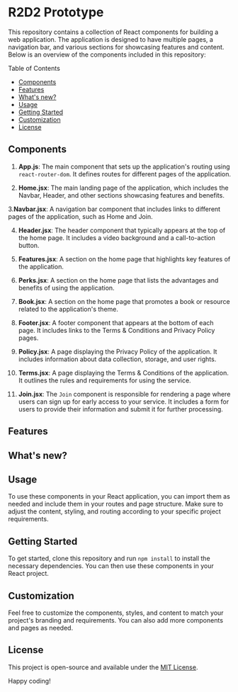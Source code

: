 # R2D2 Prototype
This repository contains a collection of React components for building a web application. The application is designed to have multiple pages, a navigation bar, and various sections for showcasing features and content. Below is an overview of the components included in this repository:

Table of Contents
- [Components](#components)
- [Features](#features)
- [What's new?](#whats-new?)
- [Usage](#usage)
- [Getting Started](#getting-started)
- [Customization](#customization)
- [License](#license)

## Components

1. **App.js**: The main component that sets up the application's routing using `react-router-dom`. It defines routes for different pages of the application.

2. **Home.jsx**: The main landing page of the application, which includes the Navbar, Header, and other sections showcasing features and benefits.
   
3.**Navbar.jsx**: A navigation bar component that includes links to different pages of the application, such as Home and Join.

4. **Header.jsx**: The header component that typically appears at the top of the home page. It includes a video background and a call-to-action button.
   
5. **Features.jsx**: A section on the home page that highlights key features of the application.
   
6. **Perks.jsx**: A section on the home page that lists the advantages and benefits of using the application.
    
7. **Book.jsx**: A section on the home page that promotes a book or resource related to the application's theme.
    
8. **Footer.jsx**: A footer component that appears at the bottom of each page. It includes links to the Terms & Conditions and Privacy Policy pages.

9. **Policy.jsx**: A page displaying the Privacy Policy of the application. It includes information about data collection, storage, and user rights.

10. **Terms.jsx**: A page displaying the Terms & Conditions of the application. It outlines the rules and requirements for using the service.
    
11. **Join.jsx**: The `Join` component is responsible for rendering a page where users can sign up for early access to your service. It includes a form for users to provide their information and submit it for further processing.


## Features


## What's new?



## Usage

To use these components in your React application, you can import them as needed and include them in your routes and page structure. Make sure to adjust the content, styling, and routing according to your specific project requirements.

## Getting Started

To get started, clone this repository and run `npm install` to install the necessary dependencies. You can then use these components in your React project.

## Customization

Feel free to customize the components, styles, and content to match your project's branding and requirements. You can also add more components and pages as needed.

## License

This project is open-source and available under the [MIT License](LICENSE).

Happy coding!
